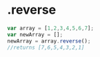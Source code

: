# .reverse
```javascript
var array = [1,2,3,4,5,6,7];
var newArray = [];
newArray = array.reverse();
//returns [7,6,5,4,3,2,1]
```